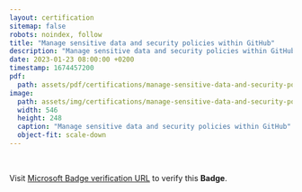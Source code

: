 ```yaml
---
layout: certification
sitemap: false
robots: noindex, follow
title: "Manage sensitive data and security policies within GitHub"
description: "Manage sensitive data and security policies within GitHub"
date: 2023-01-23 08:00:00 +0200
timestamp: 1674457200
pdf:
  path: assets/pdf/certifications/manage-sensitive-data-and-security-policies-within-github.pdf
image:
  path: assets/img/certifications/manage-sensitive-data-and-security-policies-within-github.webp
  width: 546
  height: 248
  caption: "Manage sensitive data and security policies within GitHub"
  object-fit: scale-down
---
```


<br />

<p class="lead text-center">
  Visit <a href="https://learn.microsoft.com/en-us/training/achievements/learn.github.manage-sensitive-data-security-policies.badge?username=char0n">Microsoft Badge verification URL</a> to verify this <strong>Badge</strong>.
</p>

